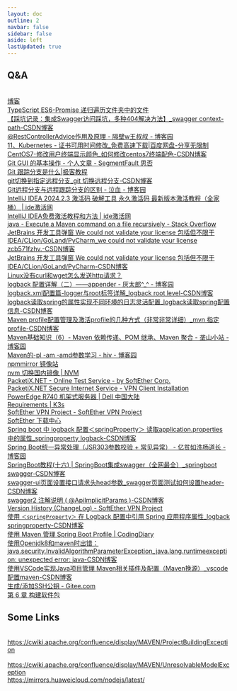 ```yaml
---
layout: doc
outline: 2 
navbar: false
sidebar: false
aside: left 
lastUpdated: true
---
```

## Q&A
<br/>[博客](https://xaviw.github.io/XaviDocs/)
<br/>[TypeScript ES6-Promise 递归遍历文件夹中的文件](https://segmentfault.com/a/1190000016841072)
<br/>[【踩坑记录：集成Swagger访问踩坑，多种404解决方法】_swagger context-path-CSDN博客](https://blog.csdn.net/weixin_44126778/article/details/135652009)
<br/>[@RestControllerAdvice作用及原理 - 隔壁w王叔叔 - 博客园](https://www.cnblogs.com/UncleWang001/p/10949318.html)
<br/>[11、Kubernetes - 证书可用时间修改_免费高速下载|百度网盘-分享无限制](https://pan.baidu.com/s/1SVDgKcCvZznZ-TKyWnFfzA#list/path=%2F&parentPath=%2Fk8s)
<br/>[CentOS7-修改用户终端显示颜色_如何修改centos7终端配色-CSDN博客](https://blog.csdn.net/ichen820/article/details/113849067)
<br/>[Git GUI 的基本操作 - 个人文章 - SegmentFault 思否](https://segmentfault.com/a/1190000020600546#item-2)
<br/>[Git 跟踪分支是什么|极客教程](https://geek-docs.com/git/git-questions/1082_git_what_is_a_tracking_branch.html#google_vignette)
<br/>[git切换到指定远程分支_git 切换远程分支-CSDN博客](https://blog.csdn.net/astonishqft/article/details/83029490)
<br/>[Git远程分支与远程跟踪分支的区别 - 泣血 - 博客园](https://www.cnblogs.com/leaves1024/p/10496074.html)
<br/>[IntelliJ IDEA 2024.2.3 激活码 破解工具 永久激活码 最新版本激活教程（全家桶） | ide激活网](https://blog.idejihuo.com/jetbrains/intellij-idea-2024-2-3-activation-code-cracking-tool-permanent-activation-code.html)
<br/>[IntelliJ IDEA免费激活教程和方法 | ide激活网](https://blog.idejihuo.com/topics/jetbrains/idea)
<br/>[java - Execute a Maven command on a file recursively - Stack Overflow](https://stackoverflow.com/questions/43611728/execute-a-maven-command-on-a-file-recursively)
<br/>[JetBrains 开发工具弹窗 We could not validate your license 包括但不限于IDEA/CLion/GoLand/PyCharm_we could not validate your license zcb571fzhv.-CSDN博客](https://blog.csdn.net/TianKongShuLovey/article/details/142794281)
<br/>[JetBrains 开发工具弹窗 We could not validate your license 包括但不限于IDEA/CLion/GoLand/PyCharm-CSDN博客](https://blog.csdn.net/TianKongShuLovey/article/details/142794281)
<br/>[Linux没有curl和wget怎么发送http请求？](https://mp.weixin.qq.com/s/AfQsBIFpccO3pos4I9no-g)
<br/>[logback 配置详解（二）——appender - 灰太郎^_^ - 博客园](https://www.cnblogs.com/cb0327/p/5770794.html)
<br/>[logback.xml配置篇-logger与root标签详解_logback root level-CSDN博客](https://blog.csdn.net/weixin_45599565/article/details/119205816)
<br/>[logback读取spring的属性实现不同环境的日志灵活配置_logback读取spring配置信息-CSDN博客](https://blog.csdn.net/u013041642/article/details/107026814)
<br/>[Maven profile配置管理及激活profile的几种方式（非常非常详细）_mvn 指定profile-CSDN博客](https://blog.csdn.net/qq_29235677/article/details/118528996)
<br/>[Maven基础知识（6）- Maven 依赖传递、POM 继承、Maven 聚合 - 垄山小站 - 博客园](https://www.cnblogs.com/tkuang/p/16358835.html)
<br/>[Maven的-pl -am -amd参数学习 - hiv - 博客园](https://www.cnblogs.com/hiver/p/7850954.html)
<br/>[npmmirror 镜像站](https://npmmirror.com/)
<br/>[nvm 切换国内镜像 | NVM](https://nvm.p6p.net/use/mirror.html#google_vignette)
<br/>[PacketiX.NET - Online Test Service - by SoftEther Corp.](http://www.packetix.net/en/)
<br/>[PacketiX.NET Secure Internet Service - VPN Client Installation](http://www.packetix.net/en/secure/install/)
<br/>[PowerEdge R740 机架式服务器 | Dell 中国大陆](https://www.dell.com/zh-cn/shop/dell-poweredge%E6%9C%8D%E5%8A%A1%E5%99%A8/poweredge-r740-%E6%9C%BA%E6%9E%B6%E5%BC%8F%E6%9C%8D%E5%8A%A1%E5%99%A8/spd/poweredge-r740/asper740)
<br/>[Requirements | K3s](https://docs.k3s.io/zh/installation/requirements?os=debian)
<br/>[SoftEther VPN Project - SoftEther VPN Project](https://www.softether.org/)
<br/>[SoftEther 下载中心](https://www.softether-download.com/cn.aspx)
<br/>[Spring boot 中 logback 配置＜springProperty＞ 读取application.properties 中的属性_springproperty logback-CSDN博客](https://blog.csdn.net/Lei_lee_coder/article/details/122860344)
<br/>[Spring Boot统一异常处理（JSR303参数校验 + 常见异常） - 亿贫如洗杨道长 - 博客园](https://www.cnblogs.com/yyanghang/p/15245431.html)
<br/>[SpringBoot教程(十六) | SpringBoot集成swagger（全网最全）_springboot swagger-CSDN博客](https://blog.csdn.net/lsqingfeng/article/details/123678701)
<br/>[swagger-ui页面设置接口请求头head参数_swagger页面测试如何设置header-CSDN博客](https://blog.csdn.net/u010953880/article/details/115769378)
<br/>[swagger2 注解说明 ( @ApiImplicitParams )-CSDN博客](https://blog.csdn.net/jiangyu1013/article/details/83107255)
<br/>[Version History (ChangeLog) - SoftEther VPN Project](https://www.softether.org/5-download/history)
<br/>[使用 `＜springProperty＞` 在 Logback 配置中引用 Spring 应用程序属性_logback springproperty-CSDN博客](https://blog.csdn.net/weixin_54574094/article/details/141256917)
<br/>[使用 Maven 管理 Spring Boot Profile | CodingDiary](https://xkcoding.com/2019/02/04/use-maven-manage-spring-boot-profile.html)
<br/>[使用Openjdk8和maven时出错：java.security.InvalidAlgorithmParameterException_java.lang.runtimeexception: unexpected error: java-CSDN博客](https://blog.csdn.net/c654528593/article/details/121974027)
<br/>[使用VSCode实现Java项目管理 Maven相关插件及配置（Maven换源）_vscode配置maven-CSDN博客](https://blog.csdn.net/szm1234/article/details/129559888)
<br/>[生成/添加SSH公钥 - Gitee.com](https://gitee.com/help/articles/4181)
<br/>[第 6 章 构建软件包](https://www.debian.org/doc/manuals/maint-guide/build.zh-cn.html)
## Some Links
<br/>https://cwiki.apache.org/confluence/display/MAVEN/ProjectBuildingException  
<br/>https://cwiki.apache.org/confluence/display/MAVEN/UnresolvableModelException
<br/>https://mirrors.huaweicloud.com/nodejs/latest/
